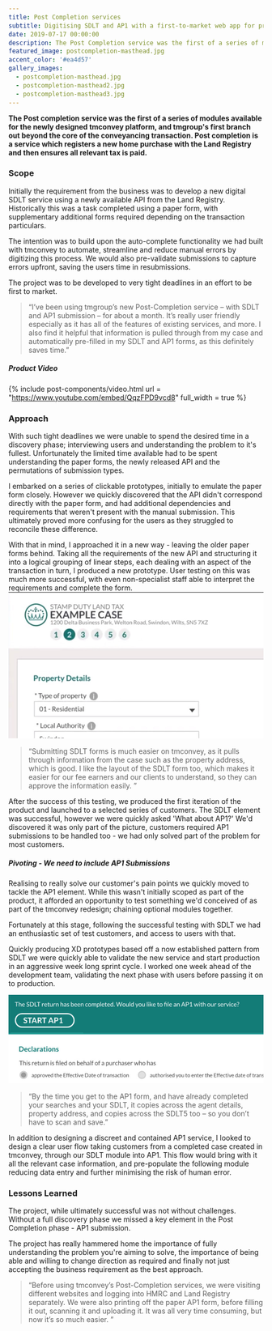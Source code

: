 ```yaml
---
title: Post Completion services
subtitle: Digitising SDLT and AP1 with a first-to-market web app for property lawyers. 
date: 2019-07-17 00:00:00
description: The Post Completion service was the first of a series of modules available for the newly designed tmconvey platform, and tmgroup's first branch out beyond the core of the conveyancing transaction. Post completion is a service which registers a new home purchase with the Land Registry and then ensures all relevant tax is paid. 
featured_image: postcompletion-masthead.jpg
accent_color: '#ea4d57'
gallery_images:
  - postcompletion-masthead.jpg
  - postcompletion-masthead2.jpg
  - postcompletion-masthead3.jpg
---
```


**The Post completion service was the first of a series of modules available for the newly designed tmconvey platform, and tmgroup's first branch out beyond the core of the conveyancing transaction.  Post completion is a service which registers a new home purchase with the Land Registry and then ensures all relevant tax is paid.**

### Scope

Initially the requirement from the business was to develop a new digital SDLT service using a newly available API from the Land Registry.  Historically this was a task completed using a paper form, with supplementary additional forms required depending on the transaction particulars. 

The intention was to build upon the auto-complete functionality we had built with tmconvey to automate, streamline and reduce manual errors by digitizing this process. We would also pre-validate submissions to capture errors upfront, saving the users time in resubmissions. 

The project was to be developed to very tight deadlines in an effort to be first to market. 

> “I’ve been using tmgroup’s new Post-Completion service – with SDLT and AP1 submission – for about a month. It’s really user friendly especially as it has all of the features of existing services, and more. I also find it helpful that information is pulled through from my case and automatically pre-filled in my SDLT and AP1 forms, as this definitely saves time.”

##### Product Video

{% include post-components/video.html
	url = "https://www.youtube.com/embed/QqzFPD9vcd8"
	full_width = true
%}

### Approach
With such tight deadlines we were unable to spend the desired time in a discovery phase; interviewing users and understanding the problem to it's fullest. Unfortunately the limited time available had to be spent understanding the paper forms, the newly released API and the permutations of submission types.

I embarked on a series of clickable prototypes, initially to emulate the paper form closely. However we quickly discovered that the API didn't correspond directly with the paper form, and had additional dependencies and requirements that weren't present with the manual submission.  This ultimately proved more confusing for the users as they struggled to reconcile these difference. 

With that in mind, I approached it in a new way - leaving the older paper forms behind. Taking all the requirements of the new API and structuring it into a logical grouping of linear steps, each dealing with an aspect of the transaction in turn, I produced a new prototype. User testing on this was much more successful, with even non-specialist staff able to interpret the requirements and complete the form. 
![Screenshot of Step Functionality in SDLT](Images/projects/sdlt-steps-corner.jpg)

> “Submitting SDLT forms is much easier on tmconvey, as it pulls through information from the case such as the property address, which is good. I like the layout of the SDLT form too, which makes it easier for our fee earners and our clients to understand, so they can approve the information easily. ”

After the success of this testing, we produced the first iteration of the product and launched to a selected series of customers. The SDLT element was successful, however we were quickly asked 'What about AP1?' We'd discovered it was only part of the picture, customers required AP1 submissions to be handled too - we had only solved part of the problem for most customers.

##### Pivoting - We need to include AP1 Submissions

Realising to really solve our customer's pain points we quickly moved to tackle the AP1 element. While this wasn't initially scoped as part of the product, it afforded an opportunity to test something we'd conceived of as part of the tmconvey redesign; chaining optional modules together.

Fortunately at this stage, following the successful testing with SDLT we had an enthusiastic set of test customers, and access to users with that. 

Quickly producing XD prototypes based off a now established pattern from SDLT we were quickly able to validate the new service and start production in an aggressive week long sprint cycle. I worked one week ahead of the development team, validating the next phase with users before passing it on to production. 

![AP1 Screenshot](Images/projects/start-ap1.jpg)

> “By the time you get to the AP1 form, and have already completed your searches and your SDLT, it copies across the agent details, property address, and copies across the SDLT5 too – so you don’t have to scan and save.”

In addition to designing a discreet  and contained AP1 service, I looked to design a clear user flow taking customers from a completed case created in tmconvey, through our SDLT module into AP1. This flow would bring with it all the relevant case information, and pre-populate the following module reducing data entry and further minimising the risk of human error.  

### Lessons Learned

The project, while ultimately successful was not without challenges. Without a full discovery phase we missed a key element in the Post Completion phase - AP1 submission. 

The project has really hammered home the importance of fully understanding the problem you're aiming to solve, the importance of being able and willing to change direction as required and finally not just accepting the business requirement as the best approach.

> “Before using tmconvey’s Post-Completion services, we were visiting different websites and logging into HMRC and Land Registry separately. We were also printing off the paper AP1 form, before filling it out, scanning it and uploading it. It was all very time consuming, but now it’s so much easier. ”